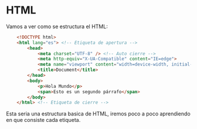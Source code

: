 # HTML

Vamos a ver como se estructura el HTML:
```html
    <!DOCTYPE html>
    <html lang="es"> <!-- Etiqueta de apertura -->
        <head>
            <meta charset="UTF-8" /> <!-- Auto cierre -->
            <meta http-equiv="X-UA-Compatible" content="IE=edge">
            <meta name="viewport" content="width=device-width, initial-scale=1.0">
            <title>Document</title>
        </head>
        <body>
            <p>Hola Mundo</p>
            <span>Esto es un segundo párrafo</span>
        </body>
    </html> <!-- Etiqueta de cierre -->
```
Esta seria una estructura basica de HTML, iremos poco a poco aprendiendo en que consiste cada etiqueta.

